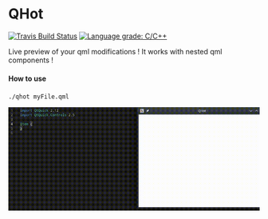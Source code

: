 # QHot

[![Travis Build Status](https://travis-ci.org/patrickelectric/qhot.svg?branch=master)](https://travis-ci.org/patrickelectric/qhot)
[![Language grade: C/C++](https://img.shields.io/lgtm/grade/cpp/g/patrickelectric/qhot.svg?logo=lgtm&logoWidth=18)](https://lgtm.com/projects/g/patrickelectric/qhot/context:cpp)

Live preview of your qml modifications !
It works with nested qml components !

#### How to use
`./qhot myFile.qml`

![](/doc/example.gif)

